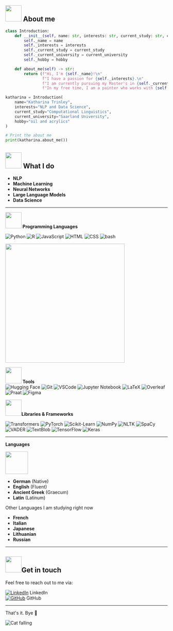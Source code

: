 ## <img src="https://github.com/user-attachments/assets/3b4b07c2-0bc6-4cf2-9743-329b6a959014" width="50"/> About me

```python
class Introduction:
    def __init__(self, name: str, interests: str, current_study: str, current_university: str, hobby: str):
        self._name = name
        self._interests = interests
        self._current_study = current_study
        self._current_university = current_university
        self._hobby = hobby

    def about_me(self) -> str:
        return (f"Hi, I'm {self._name}!\n"
                f"I have a passion for {self._interests}.\n"
                f"I am currently pursuing my Master's in {self._current_study} at {self._current_university}.\n"
                f"In my free time, I am a painter who works with {self._hobby}.")

katharina = Introduction(
    name="Katharina Trinley",
    interests="NLP and Data Science",
    current_study="Computational Linguistics",
    current_university="Saarland University",
    hobby="oil and acrylics"
)

# Print the about me
print(katharina.about_me())

```

## <img src="https://github.com/user-attachments/assets/3b4b07c2-0bc6-4cf2-9743-329b6a959014" width="50"/> What I do

- **NLP**
- **Machine Learning**
- **Neural Networks**
- **Large Language Models**
- **Data Science**
---

**<img src="https://github.com/user-attachments/assets/bad64e37-2444-4edd-96bd-5f7a3bd4150f" width="50"/> Programming Languages** 

![Python](https://img.shields.io/badge/-Python-black?logo=python&logoColor=white&style=flat)
![R](https://img.shields.io/badge/-R-black?logo=r&logoColor=white&style=flat)
![JavaScript](https://img.shields.io/badge/-JavaScript-black?logo=javascript&logoColor=white&style=flat)
![HTML](https://img.shields.io/badge/-HTML-black?logo=html5&logoColor=white&style=flat)
![CSS](https://img.shields.io/badge/-CSS-black?logo=css3&logoColor=white&style=flat)
![bash](https://img.shields.io/badge/-bash-black?logo=gnu-bash&logoColor=white&style=flat)

<img src="https://github-readme-stats.vercel.app/api/top-langs/?username=KatharinaTrinley&layout=compact&theme=swift" width="370"/>

**<img src="https://github.com/user-attachments/assets/d38ad7fb-cf74-40c2-9fce-47383896e651" width="50"/> Tools**  
![Hugging Face](https://img.shields.io/badge/-Hugging%20Face-black?logo=huggingface&logoColor=white&style=flat)
![Git](https://img.shields.io/badge/-Git-black?logo=git&logoColor=white&style=flat)
![VSCode](https://img.shields.io/badge/-VSCode-black?logo=visual-studio-code&logoColor=white&style=flat)
![Jupyter Notebook](https://img.shields.io/badge/-Jupyter%20Notebook-black?logo=jupyter&logoColor=white&style=flat)
![LaTeX](https://img.shields.io/badge/-LaTeX-black?logo=latex&logoColor=white&style=flat)
![Overleaf](https://img.shields.io/badge/-Overleaf-black?logo=overleaf&logoColor=white&style=flat)
![Praat](https://img.shields.io/badge/-Praat-black?logo=praat&logoColor=white&style=flat)
![Figma](https://img.shields.io/badge/-Figma-black?logo=figma&logoColor=white&style=flat)

**<img src="https://github.com/user-attachments/assets/8ec270ca-e61c-4bbf-9433-1eb311db6777" width="50"/>Libraries & Frameworks**

![Transformers](https://img.shields.io/badge/-Transformers-black?logo=transformers&logoColor=white&style=flat)
![PyTorch](https://img.shields.io/badge/-PyTorch-black?logo=pytorch&logoColor=white&style=flat)
![Scikit-Learn](https://img.shields.io/badge/-ScikitLearn-black?logo=scikit-learn&logoColor=white&style=flat)
![NumPy](https://img.shields.io/badge/-NumPy-black?logo=numpy&logoColor=white&style=flat)
![NLTK](https://img.shields.io/badge/-NLTK-black?logo=nltk&logoColor=white&style=flat)
![SpaCy](https://img.shields.io/badge/-SpaCy-black?logo=spacy&logoColor=white&style=flat)
![VADER](https://img.shields.io/badge/-VADER-black?logo=vader&logoColor=white&style=flat)
![TextBlob](https://img.shields.io/badge/-TextBlob-black?logo=textblob&logoColor=white&style=flat)
![TensorFlow](https://img.shields.io/badge/-TensorFlow-black?logo=tensorflow&logoColor=white&style=flat)
![Keras](https://img.shields.io/badge/-Keras-black?logo=keras&logoColor=white&style=flat)

---
**Languages**

<img src="https://github.com/user-attachments/assets/1293b18b-5200-4648-a2cf-f580d0662d8d" width="70"/> 

- **German** (Native)
- **English** (Fluent)
- **Ancient Greek** (Graecum)
- **Latin** (Latinum)

Other Languages I am studying right now
- **French**
- **Italian**
- **Japanese**
- **Lithuanian**
- **Russian**

---
## <img src="https://github.com/user-attachments/assets/3b4b07c2-0bc6-4cf2-9743-329b6a959014" width="50"/>Get in touch

Feel free to reach out to me via:

[![LinkedIn](https://img.shields.io/badge/-LinkedIn-black?logo=linkedin&logoColor=white&style=flat)](https://www.linkedin.com/in/katharina-trinley-1189121a1/) LinkedIn  
[![GitHub](https://img.shields.io/badge/-GitHub-black?logo=github&logoColor=white&style=flat)](https://github.com/KatharinaTrinley) GitHub

---

That's it. Bye 👋

![Cat falling](https://github.com/user-attachments/assets/fd66a837-d1c4-40ef-b5b1-2012363e65aa)
